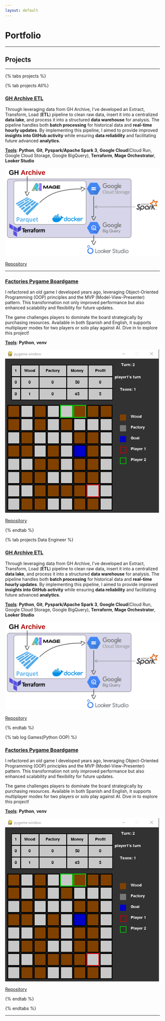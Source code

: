 ```yaml
---
layout: default
---
```


# Portfolio

---

## Projects

---

{% tabs projects %}

{% tab projects All%}

### [GH Archive ETL](https://github.com/AlmudenaZhou/data-engineer-gharchive)

Through leveraging data from GH Archive, I've developed an Extract, Transform, Load (**ETL**) pipeline to clean raw data, insert it into a centralized **data lake**, and process it into a structured **data warehouse** for analysis. The pipeline handles both **batch processing** for historical data and **real-time hourly updates**. By implementing this pipeline, I aimed to provide improved **insights into GitHub activity** while ensuring **data reliability** and facilitating future advanced **analytics**. 

<u><b>Tools</b></u>: **Python**, **Git**, **Pyspark/Apache Spark 3**, **Google Cloud**(Cloud Run, Google Cloud Storage, Google BigQuery), **Terraform**, **Mage Orchestrator**, **Looker Studio**

<img src="assets/images/gharchive_fig.png?raw=true"/>

[Repository](https://github.com/AlmudenaZhou/data-engineer-gharchive)

---

### [Factories Pygame Boardgame](https://github.com/AlmudenaZhou/Factories-PygameBoardGame)

I refactored an old game I developed years ago, leveraging Object-Oriented Programming (OOP) principles and the MVP (Model-View-Presenter) pattern. This transformation not only improved performance but also enhanced scalability and flexibility for future updates.

The game challenges players to dominate the board strategically by purchasing resources. Available in both Spanish and English, it supports multiplayer modes for two players or solo play against AI. Dive in to explore this project!

<u><b>Tools</b></u>: **Python**, **venv**

<img src="assets/images/factories_pygame_boardgame.png?raw=true"/>

[Repository](https://github.com/AlmudenaZhou/Factories-PygameBoardGame)


{% endtab %}

{% tab projects Data Engineer %}

### [GH Archive ETL](https://github.com/AlmudenaZhou/data-engineer-gharchive)

Through leveraging data from GH Archive, I've developed an Extract, Transform, Load (**ETL**) pipeline to clean raw data, insert it into a centralized **data lake**, and process it into a structured **data warehouse** for analysis. The pipeline handles both **batch processing** for historical data and **real-time hourly updates**. By implementing this pipeline, I aimed to provide improved **insights into GitHub activity** while ensuring **data reliability** and facilitating future advanced **analytics**. 

<u><b>Tools</b></u>: **Python**, **Git**, **Pyspark/Apache Spark 3**, **Google Cloud**(Cloud Run, Google Cloud Storage, Google BigQuery), **Terraform**, **Mage Orchestrator**, **Looker Studio**

<img src="assets/images/gharchive_fig.png?raw=true"/>

[Repository](https://github.com/AlmudenaZhou/data-engineer-gharchive)

{% endtab %}

{% tab log Games(Python OOP) %}

### [Factories Pygame Boardgame](https://github.com/AlmudenaZhou/Factories-PygameBoardGame)

I refactored an old game I developed years ago, leveraging Object-Oriented Programming (OOP) principles and the MVP (Model-View-Presenter) pattern. This transformation not only improved performance but also enhanced scalability and flexibility for future updates.

The game challenges players to dominate the board strategically by purchasing resources. Available in both Spanish and English, it supports multiplayer modes for two players or solo play against AI. Dive in to explore this project!

<u><b>Tools</b></u>: **Python**, **venv**

<img src="assets/images/factories_pygame_boardgame.png?raw=true"/>

[Repository](https://github.com/AlmudenaZhou/Factories-PygameBoardGame)

{% endtab %}

{% endtabs %}

---
